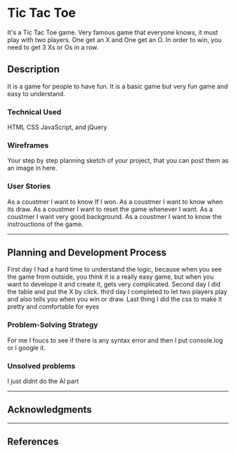 # Tic Tac Toe
It's a Tic Tac Toe game. Very famous game that everyone knows, it must play with two players. One get an X and One get an O. In order to win, you need to get 3 Xs or Os in a row.
## Description

It is a game for people to have fun. It is a basic game but very fun game and easy to understand.

### Technical Used

HTML
CSS
JavaScript, and jQuery


### Wireframes

Your step by step planning sketch of your project, that you can post them as an image in here.

### User Stories

As a coustmer I want to know If I won.
As a coustmer I want to know when its draw.
As a coustmer I want to reset the game whenever I want.
As a coustmer I want very good background.
As a coustmer I want to know the instrouctions of the game.

---

## Planning and Development Process

First day I had a hard time to understand the logic, because when you see the game from outside, you think it is a really easy game, but when you want to develope it and create it,  gets very complicated. Second day I did the table and put the X by click. third day I completed to let two players play and also tells you  when you win or draw. Last thing I did the css to make it pretty and comfortable for eyes

### Problem-Solving Strategy

For me I foucs to see if there is any syntax error and then I put console.log or I google it.

### Unsolved problems

I just didnt do the AI part

---

## Acknowledgments



---

 ## References
